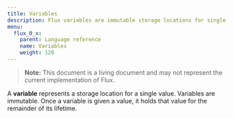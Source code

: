 ```yaml
---
title: Variables
description: Flux variables are immutable storage locations for single values.
menu:
  flux_0_x:
    parent: Language reference
    name: Variables
    weight: 120
---
```


> **Note:** This document is a living document and may not represent the current implementation of Flux.

A **variable** represents a storage location for a single value.
Variables are immutable.
Once a variable is given a value, it holds that value for the remainder of its lifetime.
